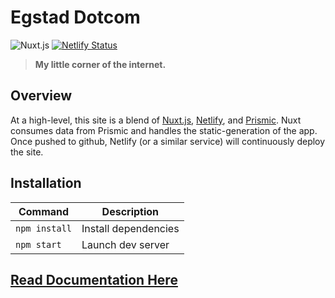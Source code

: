 # Egstad Dotcom

![Nuxt.js](https://img.shields.io/badge/nuxt-2.9.2-brightgreen) [![Netlify Status](https://api.netlify.com/api/v1/badges/57ac0b66-bcdb-47f1-a82c-1a364b1e5f4f/deploy-status)](https://app.netlify.com/sites/egstad/deploys)

> **My little corner of the internet.**

## Overview
At a high-level, this site is a blend of [Nuxt.js](https://nuxtjs.org/), [Netlify](https://www.netlify.com/docs/), and [Prismic](https://prismic.io/docs/javascript/getting-started/integrating-with-an-existing-javascript-project). Nuxt consumes data from Prismic and handles the static-generation of the app. Once pushed to github, Netlify (or a similar service) will continuously deploy the site. 

## Installation
| Command            | Description                            |
|--------------------|----------------------------------------|
| `npm install`      | Install dependencies                   |
| `npm start`        | Launch dev server                      |

## [Read Documentation Here](https://github.com/egstad/dotcom/wiki/)

